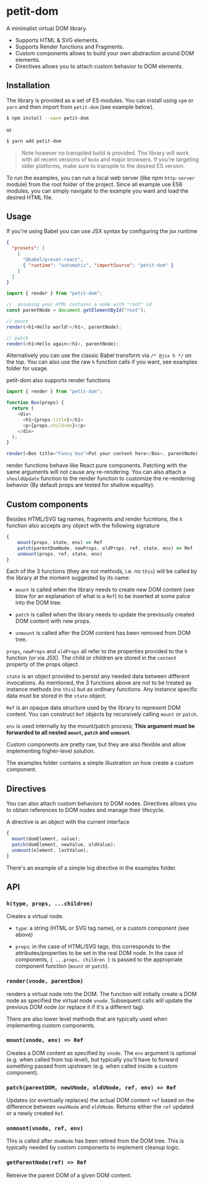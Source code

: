 # petit-dom

A minimalist virtual DOM library.

- Supports HTML & SVG elements.
- Supports Render functions and Fragments.
- Custom components allows to build your own abstraction around DOM elements.
- Directives allows you to attach custom behavior to DOM elements.

## Installation

The library is provided as a set of ES modules. You can install using `npm` or `yarn` and then import
from `petit-dom` (see example below).

```sh
$ npm install --save petit-dom
```

or

```sh
$ yarn add petit-dom
```

> Note however no transpiled build is provided. The library will work with all recent versions of `Node` and major browsers. If you're targeting older platforms, make sure to transpile to the desired ES version.

To run the examples, you can run a local web server (like npm `http-server` module) from the root folder of the project. Since all example use ES6 modules, you can simply navigate to the example you want and load the desired HTML file.

## Usage

If you're using Babel you can use JSX syntax by configuring the jsx runtime

```json
{
  "presets": [
    [
      "@babel/preset-react",
      { "runtime": "automatic", "importSource": "petit-dom" }
    ]
  ]
}
```

```js
import { render } from "petit-dom";

//  assuming your HTML contains a node with "root" id
const parentNode = document.getElementById("root");

// mount
render(<h1>Hello world!</h1>, parentNode);

// patch
render(<h1>Hello again</h1>, parentNode);
```

Alternatively you can use the classic Babel transform via `/* @jsx h */` on the top. You can also use the raw `h` function calls if you want, see examples folder for usage.

petit-dom also supports render functions

```js
import { render } from "petit-dom";

function Box(props) {
  return (
    <div>
      <h1>{props.title}</h1>
      <p>{props.children}</p>
    </div>
  );
}

render(<Box title="Fancy box">Put your content here</Box>, parentNode);
```

render functions behave like React pure components. Patching with the same
arguments will not cause any re-rendering. You can also attach a `shouldUpdate`
function to the render function to customize the re-rendering behavior (By default
props are tested for shallow equality).

## Custom components

Besides HTML/SVG tag names, fragments and render fucntions, the `h` function also accepts any object
with the following signature

```js
{
    mount(props, state, env) => Ref
    patch(parentDomNode, newProps, oldProps, ref, state, env) => Ref
    unmount(props, ref, state, env)
}
```

Each of the 3 functions (they are not methods, i.e. no `this`) will be called
by the library at the moment suggested by its name:

- `mount` is called when the library needs to create new DOM content (see blow for an
  explanation of what is a `Ref`) to be inserted at some palce into the DOM tree.

- `patch` is called when the library needs to update the previously created DOM content
  with new props.

- `unmount` is called after the DOM content has been removed from DOM tree.

`props`, `newProps` and `oldProps` all refer to the properties provided to the `h` function
(or via JSX). The child or children are stored in the `content` property of the props object.

`state` is an object provided to persist any needed data between different invocations. As
mentioned, the 3 functions above are not to be treated as instance methods (no `this`) but as
ordinary functions. Any instance specific data must be stored in the `state` object.

`Ref` is an opaque data structure used by the library to represent DOM content. You can construct
`Ref` objects by recursively calling `mount` or `patch`.

`env` is used internally by the mount/patch process; **This argument must be forwarded to all
nested `mount`, `patch` and `unmount`**.

Custom components are pretty raw, but they are also flexible and allow
implementing higher-level solution.

The examples folder contains a simple illustration on how create a custom component.

## Directives

You can also attach custom behaviors to DOM nodes. Directives allows you to obtain references
to DOM nodes and manage their lifecycle.

A directive is an object with the current interface

```js
{
  mount(domElement, value);
  patch(domElement, newValue, oldValue);
  unmount(element, lastValue);
}
```

There's an example of a simple log directive in the examples folder.

## API

### `h(type, props, ...children)`

Creates a virtual node.

- `type`: a string (HTML or SVG tag name), or a custom component (see above)

- `props`: in the case of HTML/SVG tags, this corresponds to the attributes/properties
  to be set in the real DOM node. In the case of components, `{ ...props, children }` is
  passed to the appropriate component function (`mount` or `patch`).

### `render(vnode, parentDom)`

renders a virtual node into the DOM. The function will initially create a DOM node
as specified the virtual node `vnode`. Subsequent calls will update the previous
DOM node (or replace it if it's a different tag).

There are also lower level methods that are typically used when implementing
custom components.

### `mount(vnode, env) => Ref`

Creates a DOM content as specified by `vnode`. The `env` argument is optional (e.g. when
called from top level), but typically you'll have to forward something passed from
upstream (e.g. when called inside a custom component).

### `patch(parentDOM, newVNode, oldVNode, ref, env) => Ref`

Updates (or eventually replaces) the actual DOM content `ref` based on the difference
between `newVNode` and `oldVNode`. Returns either the `ref` updated or a newly created `Ref`.

### `unmount(vnode, ref, env)`

This is called after `domNode` has been retired from the DOM tree. This is typically
needed by custom components to implement cleanup logic.

### `getParentNode(ref) => Ref`

Retreive the parent DOM of a given DOM content.
